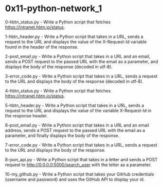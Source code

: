# 0x11-python-network_1


0-hbtn_status.py - Write a Python script that fetches https://intranet.hbtn.io/status.


1-hbtn_header.py - Write a Python script that takes in a URL, sends a request to the URL and displays the value of the X-Request-Id variable found in the header of the response.


2-post_email.py - Write a Python script that takes in a URL and an email, sends a POST request to the passed URL with the email as a parameter, and displays the body of the response (decoded in utf-8).


3-error_code.py - Write a Python script that takes in a URL, sends a request to the URL and displays the body of the response (decoded in utf-8).


4-hbtn_status.py - Write a Python script that fetches https://intranet.hbtn.io/status.


5-hbtn_header.py - Write a Python script that takes in a URL, sends a request to the URL and displays the value of the variable X-Request-Id in the response header.


6-post_email.py - Write a Python script that takes in a URL and an email address, sends a POST request to the passed URL with the email as a parameter, and finally displays the body of the response.


7-error_code.py - Write a Python script that takes in a URL, sends a request to the URL and displays the body of the response.


8-json_api.py - Write a Python script that takes in a letter and sends a POST request to http://0.0.0.0:5000/search_user with the letter as a parameter.


10-my_github.py - Write a Python script that takes your GitHub credentials (username and password) and uses the GitHub API to display your id.